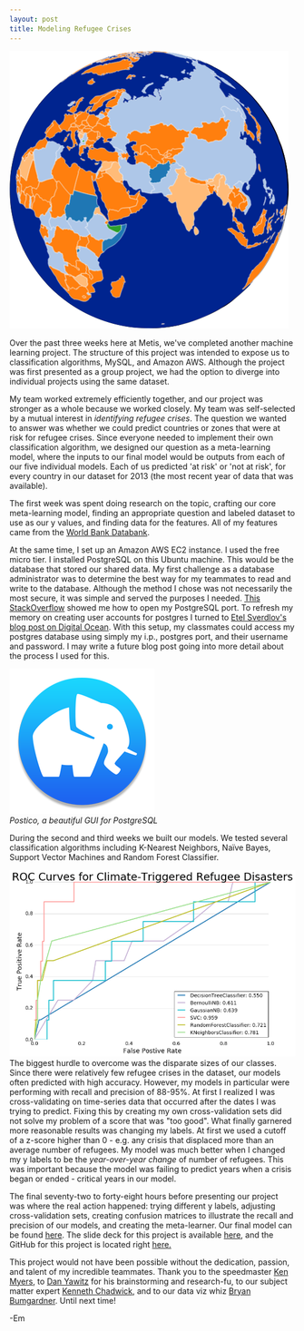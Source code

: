 ```yaml
---
layout: post
title: Modeling Refugee Crises
---
```


<a href="http://bit.ly/RefugeeMap" >![globe](/images/globe.png)</a>

Over the past three weeks here at Metis, we've completed another machine learning project. The structure of this project was intended to expose us to classification algorithms, MySQL, and Amazon AWS. Although the project was first presented as a group project, we had the option to diverge into individual projects using the same dataset.<br>

My team worked extremely efficiently together, and our project was stronger as a whole because we worked closely. My team was self-selected by a mutual interest in <i>identifying refugee crises</i>. The question we wanted to answer was whether we could predict countries or zones that were at risk for refugee crises. Since everyone needed to implement their own classification algorithm, we designed our question as a meta-learning model, where the inputs to our final model would be outputs from each of our five individual models. Each of us predicted 'at risk' or 'not at risk', for every country in our dataset for 2013 (the most recent year of data that was available).<br>

The first week was spent doing research on the topic, crafting our core meta-learning model, finding an appropriate question and labeled dataset to use as our y values, and finding data for the features. All of my features came from the [World Bank Databank](http://databank.worldbank.org/data/reports.aspx?source=world-development-indicators).<br>

At the same time, I set up an Amazon AWS EC2 instance. I used the free micro tier. I installed PostgreSQL on this Ubuntu machine. This would be the database that stored our shared data. My first challenge as a database administrator was to determine the best way for my teammates to read and write to the database. Although the method I chose was not necessarily the most secure, it was simple and served the purposes I needed. [This StackOverflow](http://stackoverflow.com/questions/17838613/open-port-in-ubuntu) showed me how to open my PostgreSQL port. To refresh my memory on creating user accounts for postgres I turned to [Etel Sverdlov's](https://twitter.com/etelsverdlov) [blog post on Digital Ocean](https://www.digitalocean.com/community/tutorials/how-to-add-and-delete-users-on-ubuntu-12-04-and-centos-6). With this setup, my classmates could access my postgres database using simply my i.p., postgres port, and their username and password. I may write a future blog post going into more detail about the process I used for this.<br>

![postico](/images/postico_icon.png)<br>
<i>Postico, a beautiful GUI for PostgreSQL</i><br>

During the second and third weeks we built our models. We tested several classification algorithms including K-Nearest Neighbors, Naïve Bayes, Support Vector Machines and Random Forest Classifier.<br>

![crossmodelcomparison](/images/crossmodelcomparison.png)<br>
The biggest hurdle to overcome was the disparate sizes of our classes. Since there were relatively few refugee crises in the dataset, our models often predicted with high accuracy. However, my models in particular were performing with recall and precision of 88-95%. At first I realized I was cross-validating on time-series data that occurred after the dates I was trying to predict. Fixing this by creating my own cross-validation sets did not solve my problem of a score that was "too good". What finally garnered more reasonable results was changing my labels. At first we used a cutoff of a z-score higher than 0 - e.g. any crisis that displaced more than an average number of refugees. My model was much better when I changed my y labels to be the <i>year-over-year change</i> of number of refugees. This was important because the model was failing to predict years when a crisis began or ended - critical years in our model.<br>

The final seventy-two to forty-eight hours before presenting our project was where the real action happened: trying different y labels, adjusting cross-validation sets, creating confusion matrices to illustrate the recall and precision of our models, and creating the meta-learner. Our final model can be found <a href="http://bit.ly/RefugeeMap">here</a>. The slide deck for this project is available <a href="https://docs.google.com/presentation/d/1WgImQ5wSHe1FLMHrILH3z1NhyZJJyY8n57uhn4r5kzI/edit?usp=sharing">here</a>, and the GitHub for this project is located right <a href="https://github.com/emilyhoughkovacs/humanitarian_unrest_classifier">here.</a><br>

This project would not have been possible without the dedication, passion, and talent of my incredible teammates. Thank you to the speedmaster <a href="https://github.com/kennmyers">Ken Myers</a>, to <a href="https://github.com/yawitzd">Dan Yawitz</a> for his brainstorming and research-fu, to our subject matter expert <a href="https://github.com/outsideken">Kenneth Chadwick</a>, and to our data viz whiz <a href="https://github.com/BryanBumgardner">Bryan Bumgardner</a>. Until next time!<br>

-Em